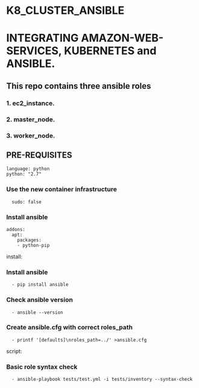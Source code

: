 # K8_CLUSTER_ANSIBLE

  # INTEGRATING AMAZON-WEB-SERVICES, KUBERNETES and ANSIBLE.

## This repo contains three ansible roles
### 1. ec2_instance.
### 2. master_node.
### 3. worker_node.

## PRE-REQUISITES 
    language: python
    python: "2.7"

### Use the new container infrastructure
      sudo: false

### Install ansible
    addons:
      apt:
        packages:
        - python-pip

install:
  ### Install ansible
      - pip install ansible

  ### Check ansible version
      - ansible --version

  ### Create ansible.cfg with correct roles_path
      - printf '[defaults]\nroles_path=../' >ansible.cfg

script:
  ### Basic role syntax check
      - ansible-playbook tests/test.yml -i tests/inventory --syntax-check
